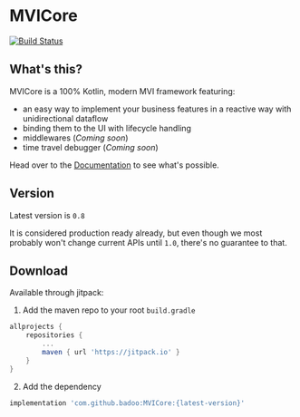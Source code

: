 # MVICore 
[![Build Status](https://travis-ci.org/badoo/MVICore.svg?branch=master)](https://travis-ci.org/badoo/MVICore)

## What's this?

MVICore is a 100% Kotlin, modern MVI framework featuring:
- an easy way to implement your business features in a reactive way with unidirectional dataflow
- binding them to the UI with lifecycle handling
- middlewares (_Coming soon_)
- time travel debugger (_Coming soon_)

Head over to the [Documentation](documentation/README.md) to see what's possible.

## Version

Latest version is `0.8`

It is considered production ready already, but even though we most probably won't change current APIs until `1.0`, there's no guarantee to that.

## Download

Available through jitpack:

1. Add the maven repo to your root `build.gradle`

```groovy
allprojects {
    repositories {
        ...
        maven { url 'https://jitpack.io' }
    }
}
```

2. Add the dependency

```groovy
implementation 'com.github.badoo:MVICore:{latest-version}'
```
